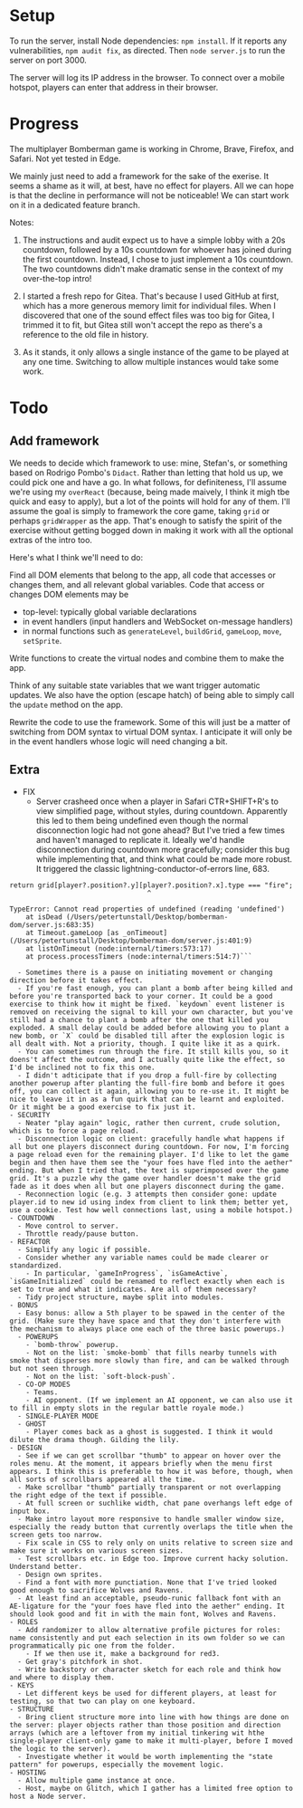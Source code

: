 # Setup

To run the server, install Node dependencies: `npm install`. If it reports any vulnerabilities, `npm audit fix`, as directed. Then `node server.js` to run the server on port 3000.

The server will log its IP address in the browser. To connect over a mobile hotspot, players can enter that address in their browser.

# Progress

The multiplayer Bomberman game is working in Chrome, Brave, Firefox, and Safari. Not yet tested in Edge.

We mainly just need to add a framework for the sake of the exerise. It seems a shame as it will, at best, have no effect for players. All we can hope is that the decline in performance will not be noticeable! We can start work on it in a dedicated feature branch.

Notes:

1. The instructions and audit expect us to have a simple lobby with a 20s countdown, followed by a 10s countdown for whoever has joined during the first countdown. Instead, I chose to just implement a 10s countdown. The two countdowns didn't make dramatic sense in the context of my over-the-top intro!

2. I started a fresh repo for Gitea. That's because I used GitHub at first, which has a more generous memory limit for individual files. When I discovered that one of the sound effect files was too big for Gitea, I trimmed it to fit, but Gitea still won't accept the repo as there's a reference to the old file in history.

3. As it stands, it only allows a single instance of the game to be played at any one time. Switching to allow multiple instances would take some work.

# Todo

## Add framework

We needs to decide which framework to use: mine, Stefan's, or something based on Rodrigo Pombo's `Didact`. Rather than letting that hold us up, we could pick one and have a go. In what follows, for definiteness, I'll assume we're using my `overReact` (because, being made maively, I think it migh tbe quick and easy to apply), but a lot of the points will hold for any of them. I'll assume the goal is simply to framework the core game, taking `grid` or perhaps `gridWrapper` as the app. That's enough to satisfy the spirit of the exercise without getting bogged down in making it work with all the optional extras of the intro too.

Here's what I think we'll need to do:

Find all DOM elements that belong to the app, all code that accesses or changes them, and all relevant global variables. Code that access or changes DOM elements may be

- top-level: typically global variable declarations
- in event handlers (input handlers and WebSocket on-message handlers)
- in normal functions such as `generateLevel`, `buildGrid`, `gameLoop`, `move`, `setSprite`.

Write functions to create the virtual nodes and combine them to make the app.

Think of any suitable state variables that we want trigger automatic updates. We also have the option (escape hatch) of being able to simply call the `update` method on the app.

Rewrite the code to use the framework. Some of this will just be a matter of switching from DOM syntax to virtual DOM syntax. I anticipate it will only be in the event handlers whose logic will need changing a bit.

## Extra

- FIX
  - Server crasheed once when a player in Safari CTR+SHIFT+R's to view simplified page, without styles, during countdown. Apparently this led to them being undefined even though the normal disconnection logic had not gone ahead? But I've tried a few times and haven't managed to replicate it. Ideally we'd handle disconnection during countdown more gracefully; consider this bug while implementing that, and think what could be made more robust. It triggered the classic lightning-conductor-of-errors line, 683.

````
return grid[player?.position?.y][player?.position?.x].type === "fire";
                                  ^

TypeError: Cannot read properties of undefined (reading 'undefined')
    at isDead (/Users/petertunstall/Desktop/bomberman-dom/server.js:683:35)
    at Timeout.gameLoop [as _onTimeout] (/Users/petertunstall/Desktop/bomberman-dom/server.js:401:9)
    at listOnTimeout (node:internal/timers:573:17)
    at process.processTimers (node:internal/timers:514:7)```

  - Sometimes there is a pause on initiating movement or changing direction before it takes effect.
  - If you're fast enough, you can plant a bomb after being killed and before you're transported back to your corner. It could be a good exercise to think how it might be fixed. `keydown` event listener is removed on receiving the signal to kill your own character, but you've still had a chance to plant a bomb after the one that killed you exploded. A small delay could be added before allowing you to plant a new bomb, or `X` could be disabled till after the explosion logic is all dealt with. Not a priority, though. I quite like it as a quirk.
  - You can sometimes run through the fire. It still kills you, so it doens't affect the outcome, and I actually quite like the effect, so I'd be inclined not to fix this one.
  - I didn't adticipate that if you drop a full-fire by collecting another powerup after planting the full-fire bomb and before it goes off, you can collect it again, allowing you to re-use it. It might be nice to leave it in as a fun quirk that can be learnt and exploited. Or it might be a good exercise to fix just it.
- SECURITY
  - Neater "play again" logic, rather then current, crude solution, which is to force a page reload.
  - Disconnection logic on client: gracefully handle what happens if all but one players disconnect during countdown. For now, I'm forcing a page reload even for the remaining player. I'd like to let the game begin and then have them see the "your foes have fled into the aether" ending. But when I tried that, the text is superimposed over the game grid. It's a puzzle why the game over handler doesn't make the grid fade as it does when all but one players disconnect during the game.
  - Reconnection logic (e.g. 3 attempts then consider gone: update player.id to new id using index from client to link them; better yet, use a cookie. Test how well connections last, using a mobile hotspot.)
- COUNTDOWN
  - Move control to server.
  - Throttle ready/pause button.
- REFACTOR
  - Simplify any logic if possible.
  - Consider whether any variable names could be made clearer or standardized.
    - In particular, `gameInProgress`, `isGameActive`, `isGameInitialized` could be renamed to reflect exactly when each is set to true and what it indicates. Are all of them necessary?
  - Tidy project structure, maybe split into modules.
- BONUS
  - Easy bonus: allow a 5th player to be spawed in the center of the grid. (Make sure they have space and that they don't interfere with the mechanism to always place one each of the three basic powerups.)
  - POWERUPS
    - `bomb-throw` powerup.
    - Not on the list: `smoke-bomb` that fills nearby tunnels with smoke that disperses more slowly than fire, and can be walked through but not seen through.
    - Not on the list: `soft-block-push`.
  - CO-OP MODES
    - Teams.
    - AI opponent. (If we implement an AI opponent, we can also use it to fill in empty slots in the regular battle royale mode.)
  - SINGLE-PLAYER MODE
  - GHOST
    - Player comes back as a ghost is suggested. I think it would dilute the drama though. Gilding the lily.
- DESIGN
  - See if we can get scrollbar "thumb" to appear on hover over the roles menu. At the moment, it appears briefly when the menu first appears. I think this is preferable to how it was before, though, when all sorts of scrollbars appeared all the time.
  - Make scrollbar "thumb" partially transparent or not overlapping the right edge of the text if possible.
  - At full screen or suchlike width, chat pane overhangs left edge of input box.
  - Make intro layout more responsive to handle smaller window size, especially the ready button that currently overlaps the title when the screen gets too narrow.
  - Fix scale in CSS to rely only on units relative to screen size and make sure it works on various screen sizes.
  - Test scrollbars etc. in Edge too. Improve current hacky solution. Understand better.
  - Design own sprites.
  - Find a font with more punctiation. None that I've tried looked good enough to sacrifice Wolves and Ravens.
  - At least find an acceptable, pseudo-runic fallback font with an AE-ligature for the "your foes have fled into the aether" ending. It should look good and fit in with the main font, Wolves and Ravens.
- ROLES
  - Add randomizer to allow alternative profile pictures for roles: name consistently and put each selection in its own folder so we can programmatically pic one from the folder.
    - If we then use it, make a background for red3.
  - Get gray's pitchfork in shot.
  - Write backstory or character sketch for each role and think how and where to display them.
- KEYS
  - Let different keys be used for different players, at least for testing, so that two can play on one keyboard.
- STRUCTURE
  - Bring client structure more into line with how things are done on the server: player objects rather than those position and direction arrays (which are a leftover from my initial tinkering wit hthe single-player client-only game to make it multi-player, before I moved the logic to the server).
  - Investigate whether it would be worth implementing the "state pattern" for powerups, especially the movement logic.
- HOSTING
  - Allow multiple game instance at once.
  - Host, maybe on Glitch, which I gather has a limited free option to host a Node server.
````
